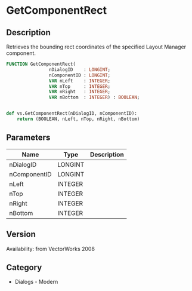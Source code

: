 # GetComponentRect

## Description
Retrieves the bounding rect coordinates of the specified Layout Manager component.

```pascal
FUNCTION GetComponentRect(
				nDialogID    : LONGINT;
				nComponentID : LONGINT;
				VAR nLeft    : INTEGER;
				VAR nTop     : INTEGER;
				VAR nRight   : INTEGER;
				VAR nBottom  : INTEGER) : BOOLEAN;
```

```python

def vs.GetComponentRect(nDialogID, nComponentID):
    return (BOOLEAN, nLeft, nTop, nRight, nBottom)
```

## Parameters
|Name|Type|Description|
|---|---|---|
|nDialogID|LONGINT||
|nComponentID|LONGINT||
|nLeft|INTEGER||
|nTop|INTEGER||
|nRight|INTEGER||
|nBottom|INTEGER||

## Version
Availability: from VectorWorks 2008
## Category
* Dialogs - Modern

